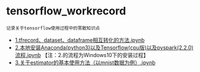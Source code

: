 # tensorflow_workrecord 
`记录关于tensorflow使用过程中的零散知识点`


* [1.tfrecord、dataset、dataframe相互转化的方法.ipynb](https://nbviewer.jupyter.org/github/cleghom/tensorflow_workrecord/blob/master/1.tfrecord、dataset、dataframe相互转化的方法.ipynb)
* [2.本地安装Anaconda(python3)以及Tensorflow(cpu版)以及pyspark(2.2.0)流程.ipynb](https://nbviewer.jupyter.org/github/cleghom/tensorflow_workrecord/blob/master/2.本地安装Anaconda(python3)以及Tensorflow(cpu版)以及pyspark(2.2.0)流程.ipynb)  
【注：2.的流程为Windows10下的安装过程】
* [3.关于estimator的基本使用方法（以mnist数据为例）.ipynb](https://nbviewer.jupyter.org/github/cleghom/tensorflow_workrecord/blob/master/3.关于estimater的基本使用方法（以mnist数据为例）.ipynb)
